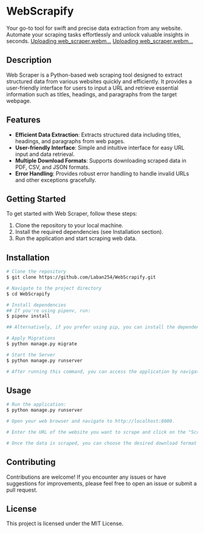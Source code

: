 # WebScrapify
Your go-to tool for swift and precise data extraction from any website. Automate your scraping tasks effortlessly and unlock valuable insights in seconds.
[Uploading web_scraper.webm…]()
[Uploading web_scraper.webm…]()

## Description

Web Scraper is a Python-based web scraping tool designed to extract structured data from various websites quickly and efficiently. It provides a user-friendly interface for users to input a URL and retrieve essential information such as titles, headings, and paragraphs from the target webpage.

## Features

- **Efficient Data Extraction**: Extracts structured data including titles, headings, and paragraphs from web pages.
- **User-friendly Interface**: Simple and intuitive interface for easy URL input and data retrieval.
- **Multiple Download Formats**: Supports downloading scraped data in PDF, CSV, and JSON formats.
- **Error Handling**: Provides robust error handling to handle invalid URLs and other exceptions gracefully.

## Getting Started

To get started with Web Scraper, follow these steps:

1. Clone the repository to your local machine.
2. Install the required dependencies (see Installation section).
3. Run the application and start scraping web data.

## Installation

```bash
# Clone the repository
$ git clone https://github.com/Laban254/WebScrapify.git

# Navigate to the project directory
$ cd WebScrapify

# Install dependencies
## If you're using pipenv, run:
$ pipenv install

## Alternatively, if you prefer using pip, you can install the dependencies listed in the `Pipfile` manually

# Apply Migrations
$ python manage.py migrate

# Start the Server
$ python manage.py runserver

# After running this command, you can access the application by navigating to `http://localhost:8000` in your web browser
```
## Usage

```bash
# Run the application:
$ python manage.py runserver

# Open your web browser and navigate to http://localhost:8000.

# Enter the URL of the website you want to scrape and click on the "Scrape" button.

# Once the data is scraped, you can choose the desired download format (PDF, CSV, JSON) and click on the "Download" button to save the data.
```
## Contributing
Contributions are welcome! If you encounter any issues or have suggestions for improvements, please feel free to open an issue or submit a pull request.

## License
This project is licensed under the MIT License.
